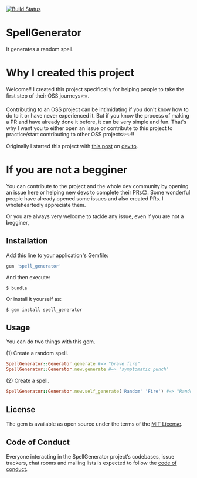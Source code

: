 [![Build Status](https://travis-ci.org/K-Sato1995/spell_generator.svg?branch=master)](https://travis-ci.org/K-Sato1995/spell_generator)

# SpellGenerator

It generates a random spell.

# Why I created this project

Welcome!! I created this project specifically for helping people to take the first step of their OSS journeys⭐️⭐️.

Contributing to an OSS project can be intimidating if you don't know how to do to it or have never experienced it. But if you know the process of making a PR and have already done it before, it can be very simple and fun.
That's why I want you to either open an issue or contribute to this project to practice/start contributing to other OSS projects✨✨!!

Originally I started this project with [this post](https://dev.to/ksato1995/anybody-who-wants-to-start-practice-contributing-to-oss-projects-59np) on [dev.to](https://dev.to/).

# If you are not a begginer

You can contribute to the project and the whole dev community by opening an issue here or helping new devs to complete their PRs😊. Some wonderful people have already opened some issues and also created PRs.
I wholeheartedly appreciate them.

Or you are always very welcome to tackle any issue, even if you are not a begginer,

## Installation

Add this line to your application's Gemfile:

```ruby
gem 'spell_generator'
```

And then execute:

    $ bundle

Or install it yourself as:

    $ gem install spell_generator

## Usage

You can do two things with this gem.

(1) Create a random spell.

```ruby
SpellGenerator::Generator.generate #=> "brave fire"
SpellGenerator::Generator.new.generate #=> "symptomatic punch"
```

(2) Create a spell.

```ruby
SpellGenerator::Generator.new.self_generate('Random' 'Fire') #=> "Random Fire"
```

## License

The gem is available as open source under the terms of the [MIT License](https://opensource.org/licenses/MIT).

## Code of Conduct

Everyone interacting in the SpellGenerator project’s codebases, issue trackers, chat rooms and mailing lists is expected to follow the [code of conduct](https://github.com/[USERNAME]/spell_generator/blob/master/CODE_OF_CONDUCT.md).
